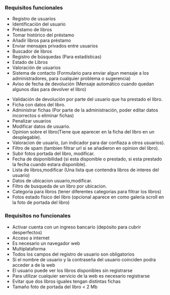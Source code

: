 ### Requisitos funcionales

- Registro de usuarios
- Identificación del usuario
- Préstamo de libros
- Tomar histórico del préstamo
- Añadir libros para préstamo
- Enviar mensajes privados entre usuarios
- Buscador de libros
- Registro de búsquedas (Para estadísticas)
- Estado de Libros
- Valoración de usuarios
- Sistema de contacto (Formulario para enviar algun mensaje a los administradores, para cualquier problema o sugerencia)
- Aviso de fecha de devolución (Mensaje automático cuando quedan algunos días para devolver el libro)
* Validación de devolución por parte del usuario que ha prestado el libro. 
* Ficha con datos del libro. 
* Administrar fichas (Por parte de la administración, poder editar datos incorrectos o eliminar fichas)
* Penalizar usuarios
* Modificar datos de usuario.
* Opinion sobre el libro(Tiene que aparecer en la ficha del libro en un desplegable).
* Valoracion de usuario, (un indicador para dar confiaza a otros usuarios).
* Filtro de spam (tambien filtrar url si se añadieron en opinion del libro).
* Subir fotos portada del libro, modificar.
* Fecha de dsiponibilidad (si esta disponible o prestado, si esta prestado la fecha cuando estara disponible).
* Lista de libros,modificar (Una lista que contendra libros de interes del usuario)
* Datos de ubicacion usuario,modificar.
* Filtro de busqueda de un libro por ubicacion.
* Categoria para libros (tener diferentes categorias para filtrar los libros)
* Fotos estado fisico del libro (opcional aparece en como galeria scroll en la foto de portada del libro)

### Requisitos no funcionales

* Activar cuenta con un ingreso bancario (depósito para cubrir desperfectos)
* Acceso a internet
* Es necesario un navegador web
* Multiplataforma
* Todos los campos del registro de usuario son obligatorios
* Si el nombre de usuario y la contraseña del usuario coinciden podra acceder a de la web
* El usuario puede ver los libros disponibles sin registrarse
* Para utilizar cualquier servicio de la web es necesario registrarse
* Evitar que dos libros iguales tengan distintas fichas
* Tamaño foto de portada del libro < 2 Mb
